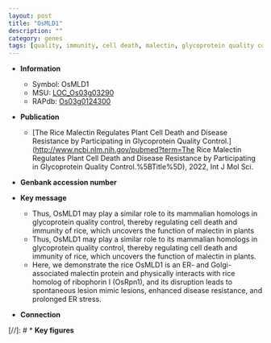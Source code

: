 ```yaml
---
layout: post
title: "OsMLD1"
description: ""
category: genes
tags: [quality, immunity, cell death, malectin, glycoprotein quality control, glycoprotein, disease resistance, ER stress]
---
```


* **Information**  
    + Symbol: OsMLD1  
    + MSU: [LOC_Os03g03290](http://rice.uga.edu/cgi-bin/ORF_infopage.cgi?orf=LOC_Os03g03290)  
    + RAPdb: [Os03g0124300](http://rapdb.dna.affrc.go.jp/viewer/gbrowse_details/irgsp1?name=Os03g0124300)  

* **Publication**  
    + [The Rice Malectin Regulates Plant Cell Death and Disease Resistance by Participating in Glycoprotein Quality Control.](http://www.ncbi.nlm.nih.gov/pubmed?term=The Rice Malectin Regulates Plant Cell Death and Disease Resistance by Participating in Glycoprotein Quality Control.%5BTitle%5D), 2022, Int J Mol Sci.

* **Genbank accession number**  

* **Key message**  
    + Thus, OsMLD1 may play a similar role to its mammalian homologs in glycoprotein quality control, thereby regulating cell death and immunity of rice, which uncovers the function of malectin in plants
    + Thus, OsMLD1 may play a similar role to its mammalian homologs in glycoprotein quality control, thereby regulating cell death and immunity of rice, which uncovers the function of malectin in plants.
    + Here, we demonstrate the rice OsMLD1 is an ER- and Golgi-associated malectin protein and physically interacts with rice homolog of ribophorin I (OsRpn1), and its disruption leads to spontaneous lesion mimic lesions, enhanced disease resistance, and prolonged ER stress.

* **Connection**  

[//]: # * **Key figures**  


